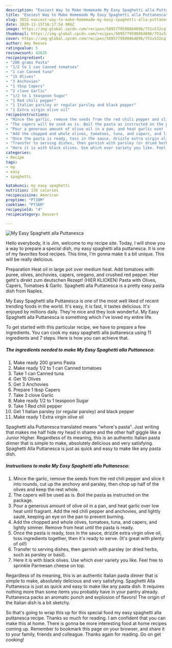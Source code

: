 ```yaml
---
description: "Easiest Way to Make Homemade My Easy Spaghetti alla Puttanesca"
title: "Easiest Way to Make Homemade My Easy Spaghetti alla Puttanesca"
slug: 3652-easiest-way-to-make-homemade-my-easy-spaghetti-alla-puttanesca
date: 2020-12-15T16:17:54.906Z
image: https://img-global.cpcdn.com/recipes/5895779590864896/751x532cq70/my-easy-spaghetti-alla-puttanesca-recipe-main-photo.jpg
thumbnail: https://img-global.cpcdn.com/recipes/5895779590864896/751x532cq70/my-easy-spaghetti-alla-puttanesca-recipe-main-photo.jpg
cover: https://img-global.cpcdn.com/recipes/5895779590864896/751x532cq70/my-easy-spaghetti-alla-puttanesca-recipe-main-photo.jpg
author: Amy Reeves
ratingvalue: 5
reviewcount: 42635
recipeingredient:
- "200 grams Pasta"
- "1/2 to 1 can Canned tomatoes"
- "1 can Canned tuna"
- "15 Olives"
- "3 Anchovies"
- "1 tbsp Capers"
- "2 clove Garlic"
- "1/2 to 1 teaspoon Sugar"
- "1 Red chili pepper"
- "1 Italian parsley or regular parsley and black pepper"
- "1 Extra virgin olive oil"
recipeinstructions:
- "Mince the garlic, remove the seeds from the red chili pepper and slice it into rounds, cut up the anchovy and parsley, then chop up half of the olives and keep the rest whole."
- "The capers will be used as is. Boil the pasta as instructed on the package."
- "Pour a generous amount of olive oil in a pan, and heat garlic over low heat until fragrant. Add the red chili pepper and anchovies, and lightly sauté, keeping an eye on the pan to prevent burning."
- "Add the chopped and whole olives, tomatoes, tuna, and capers, and lightly simmer. Remove from heat until the pasta is ready."
- "Once the pasta is ready, toss in the sauce, drizzle extra virgin olive oil, toss ingredients together, then it&#39;s ready to serve. (It&#39;s great with plenty of oil!)"
- "Transfer to serving dishes, then garnish with parsley (or dried herbs, such as parsley or basil)."
- "Here it is with black olives. Use which ever variety you like. Feel free to sprinkle Parmesan cheese on top."
categories:
- Recipe
tags:
- my
- easy
- spaghetti

katakunci: my easy spaghetti 
nutrition: 136 calories
recipecuisine: American
preptime: "PT38M"
cooktime: "PT36M"
recipeyield: "4"
recipecategory: Dessert

---
```



![My Easy Spaghetti alla Puttanesca](https://img-global.cpcdn.com/recipes/5895779590864896/751x532cq70/my-easy-spaghetti-alla-puttanesca-recipe-main-photo.jpg)

Hello everybody, it is Jim, welcome to my recipe site. Today, I will show you a way to prepare a special dish, my easy spaghetti alla puttanesca. It is one of my favorites food recipes. This time, I'm gonna make it a bit unique. This will be really delicious.

Preparation Heat oil in large pot over medium heat. Add tomatoes with puree, olives, anchovies, capers, oregano, and crushed red pepper. Hier geht&#39;s direkt zum deutschen Rezept! (HIER KLICKEN) Pasta with Olives, Capers, Tomatoes &amp; Garlic. Spaghetti alla Puttanesca is a pretty easy pasta dish from Naples.

My Easy Spaghetti alla Puttanesca is one of the most well liked of recent trending foods in the world. It's easy, it is fast, it tastes delicious. It's enjoyed by millions daily. They're nice and they look wonderful. My Easy Spaghetti alla Puttanesca is something which I've loved my entire life.


To get started with this particular recipe, we have to prepare a few ingredients. You can cook my easy spaghetti alla puttanesca using 11 ingredients and 7 steps. Here is how you can achieve that.

<!--inarticleads1-->

##### The ingredients needed to make My Easy Spaghetti alla Puttanesca:

1. Make ready 200 grams Pasta
1. Make ready 1/2 to 1 can Canned tomatoes
1. Take 1 can Canned tuna
1. Get 15 Olives
1. Get 3 Anchovies
1. Prepare 1 tbsp Capers
1. Take 2 clove Garlic
1. Make ready 1/2 to 1 teaspoon Sugar
1. Take 1 Red chili pepper
1. Get 1 Italian parsley (or regular parsley) and black pepper
1. Make ready 1 Extra virgin olive oil


Spaghetti alla Puttanesca translated means &#34;whore&#39;s pasta&#34;. Just writing that makes me half hide my head in shame and the other half giggle like a Junior Higher. Regardless of its meaning, this is an authentic Italian pasta dinner that is simple to make, absolutely delicious and very satisfying. Spaghetti Alla Puttanesca is just as quick and easy to make like any pasta dish. 

<!--inarticleads2-->

##### Instructions to make My Easy Spaghetti alla Puttanesca:

1. Mince the garlic, remove the seeds from the red chili pepper and slice it into rounds, cut up the anchovy and parsley, then chop up half of the olives and keep the rest whole.
1. The capers will be used as is. Boil the pasta as instructed on the package.
1. Pour a generous amount of olive oil in a pan, and heat garlic over low heat until fragrant. Add the red chili pepper and anchovies, and lightly sauté, keeping an eye on the pan to prevent burning.
1. Add the chopped and whole olives, tomatoes, tuna, and capers, and lightly simmer. Remove from heat until the pasta is ready.
1. Once the pasta is ready, toss in the sauce, drizzle extra virgin olive oil, toss ingredients together, then it&#39;s ready to serve. (It&#39;s great with plenty of oil!)
1. Transfer to serving dishes, then garnish with parsley (or dried herbs, such as parsley or basil).
1. Here it is with black olives. Use which ever variety you like. Feel free to sprinkle Parmesan cheese on top.


Regardless of its meaning, this is an authentic Italian pasta dinner that is simple to make, absolutely delicious and very satisfying. Spaghetti Alla Puttanesca is just as quick and easy to make like any pasta dish. It requires nothing more than some items you probably have in your pantry already. Puttanesca packs an aromatic punch and explosion of flavors! The origin of the Italian dish is a bit sketchy. 

So that's going to wrap this up for this special food my easy spaghetti alla puttanesca recipe. Thanks so much for reading. I am confident that you can make this at home. There is gonna be more interesting food at home recipes coming up. Remember to bookmark this page on your browser, and share it to your family, friends and colleague. Thanks again for reading. Go on get cooking!
